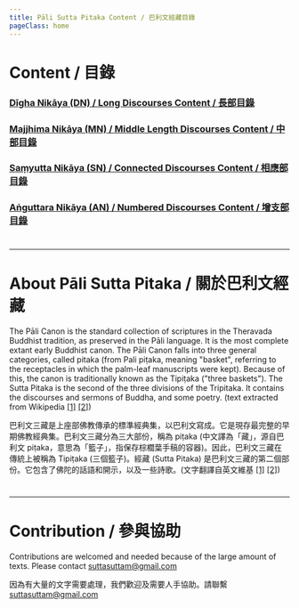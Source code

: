 ```yaml
---
title: Pāli Sutta Pitaka Content / 巴利文經藏目錄
pageClass: home
---
```


# Content / 目錄

### [Dīgha Nikāya (DN) / Long Discourses Content / 長部目錄](/dn/)

### [Majjhima Nikāya (MN) / Middle Length Discourses Content / 中部目錄](/mn/)

### [Saṃyutta Nikāya (SN) / Connected Discourses Content / 相應部目錄](/sn/)

### [Aṅguttara Nikāya (AN) / Numbered Discourses Content / 增支部目錄](/an/)

#

---

#

# About Pāli Sutta Pitaka / 關於巴利文經藏

The Pāli Canon is the standard collection of scriptures in the Theravada Buddhist tradition, as preserved in the Pāli language. It is the most complete extant early Buddhist canon. The Pāli Canon falls into three general categories, called pitaka (from Pali piṭaka, meaning "basket", referring to the receptacles in which the palm-leaf manuscripts were kept). Because of this, the canon is traditionally known as the Tipiṭaka ("three baskets"). The Sutta Pitaka is the second of the three divisions of the Tripitaka. It contains the discourses and sermons of Buddha, and some poetry. (text extracted from Wikipedia [[1]](https://en.wikipedia.org/wiki/Pāli_Canon) [[2]](https://en.wikipedia.org/wiki/Sutta_Piṭaka))

巴利文三藏是上座部佛教傳承的標準經典集，以巴利文寫成。它是現存最完整的早期佛教經典集。巴利文三藏分為三大部份，稱為 piṭaka (中文譯為「藏」，源自巴利文 piṭaka，意思為「籃子」，指保存棕櫚葉手稿的容器)。因此，巴利文三藏在傳統上被稱為 Tipiṭaka (三個籃子)。經藏 (Sutta Pitaka) 是巴利文三藏的第二個部份。它包含了佛陀的話語和開示，以及一些詩歌。(文字翻譯自英文維基 [[1]](https://en.wikipedia.org/wiki/Pāli_Canon) [[2]](https://en.wikipedia.org/wiki/Sutta_Piṭaka))

#

---

#

# Contribution / 參與協助

Contributions are welcomed and needed because of the large amount of texts. Please contact [suttasuttam@gmail.com](mailto:suttasuttam@gmail.com)

因為有大量的文字需要處理，我們歡迎及需要人手協助。請聯繫 [suttasuttam@gmail.com](mailto:suttasuttam@gmail.com)